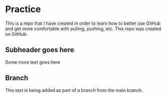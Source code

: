 # Practice

This is a repo that I have created in order to learn how to better use GitHub and get more comfortable with pulling, pushing, etc. 
This repo was created on GitHub.

## Subheader goes here

Some more text goes here

## Branch

This text is being added as part of a branch from the main branch.
